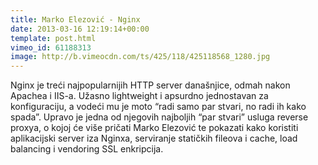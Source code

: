 ```yaml
---
title: Marko Elezović - Nginx
date: 2013-03-16 12:19:14+00:00
template: post.html
vimeo_id: 61188313
image: http://b.vimeocdn.com/ts/425/118/425118568_1280.jpg
---
```


Nginx je treći najpopularnijih HTTP server današnjice, odmah nakon Apachea i
IIS-a. Užasno lightweight i apsurdno jednostavan za konfiguraciju, a vodeći mu
je moto “radi samo par stvari, no radi ih kako spada”. Upravo je jedna od
njegovih najboljih “par stvari” usluga reverse proxya, o kojoj će više pričati
Marko Elezović te pokazati kako koristiti aplikacijski server iza Nginxa,
serviranje statičkih fileova i cache, load balancing i vendoring SSL enkripcija.
